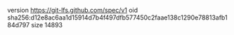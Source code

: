 version https://git-lfs.github.com/spec/v1
oid sha256:d12e8ac6aa1d15914d7b4f497dfb577450c2faae138c1290e78813afb184d797
size 14893
